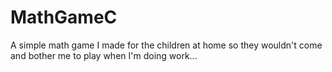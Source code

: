 # MathGameC
A simple math game I made for the children at home so they wouldn't come and bother me to play when I'm doing work...
